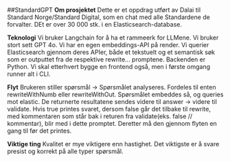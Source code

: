 ##StandardGPT
**Om prosjektet**
Dette er et oppdrag utført av Dalai til Standard Norge/Standard Digital, som en chat med alle Standardene de forvalter. DEt er over 30 000 stk. i en Elasticsearch-database. 

**Teknologi**
Vi bruker Langchain for å ha et rammeerk for LLMene. Vi bruker stort sett GPT 4o. Vi har en egen embeddings-API på render. Vi querier Elasticsearch gjennom deres APIer, både et tekstuelt og et semantisk søk som er outputtet fra de respektive rewrite... promptene. Backenden er Python. Vi skal etterhvert bygge en frontend også, men i første omgang runner alt i CLI. 

**Flyt**
Brukeren stiller spørsmål -> Spørsmålet analyseres. Fordeles til enten rewriteWithNumb eller rewriteWithOut. Spørsmålet embeddes så, og queries mot elastic. De returnerte resultatene sendes videre til answer -> videre til validate. Hvis true printes svaret, dersom false går det tilbake til rewrite, med kommentaren som står bak i returen fra validate(eks. false // kommentar), blir med i dette promptet. Deretter må den gjennom flyten en gang til før det printes. 

**Viktige ting**
Kvalitet er mye viktigere enn hastighet. Det viktigste er å svare presist og korrekt på alle typer spørsmål. 